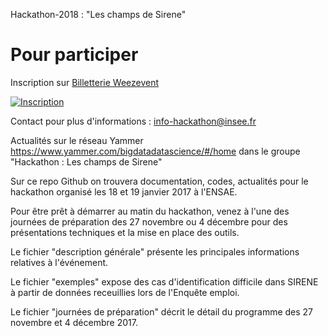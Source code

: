 <titre>Hackathon-2018 : "Les champs de Sirene"</titre>

<h1>Pour participer </h1>

Inscription sur <a title="Logiciel billetterie en ligne" href="https://www.weezevent.com/hackathon-les-champs-de-sirene-2" class="weezevent-widget-integration" target="_blank" data-src="https://www.weezevent.com/widget_billeterie.php?id_evenement=288620&lg_billetterie=1&code=52865&resize=1&width_auto=1&color_primary=00AEEF" data-width="650" data-height="600" data-id="288620" data-resize="1" data-width_auto="1" data-noscroll="0" data-nopb="0">Billetterie Weezevent</a>

<a href="https://www.weezevent.com/hackathon-les-champs-de-sirene-2" onclick="var w=window.open('https://www.weezevent.com/widget_billeterie.php?id_evenement=288620&lg_billetterie=1&code=52865&width_auto=1&color_primary=00AEEF', 'Billetterie_weezevent', 'width=650, height=600, top=100, left=100, toolbar=no, resizable=yes, scrollbars=yes, status=no'); w.focus(); return false;"><img src="https://www.weezevent.com/images/statique/bt_insc_blk_fr.png" alt="Inscription" /></a>

Contact pour plus d'informations : info-hackathon@insee.fr

Actualités sur le réseau Yammer https://www.yammer.com/bigdatadatascience/#/home dans le groupe "Hackathon : Les champs de Sirene"


Sur ce repo Github on trouvera documentation, codes, actualités pour le hackathon organisé les 18 et 19 janvier 2017 à l'ENSAE.

Pour être prêt à démarrer au matin du hackathon, venez à l'une des journées de préparation des 27 novembre ou 4 décembre pour des présentations techniques et la mise en place des outils.


Le fichier "description générale" présente les principales informations relatives à l'événement.

Le fichier "exemples" expose des cas d'identification difficile dans SIRENE à partir de données receuillies lors de l'Enquête emploi.

Le fichier "journées de préparation" décrit le détail du programme des 27 novembre et 4 décembre 2017.
